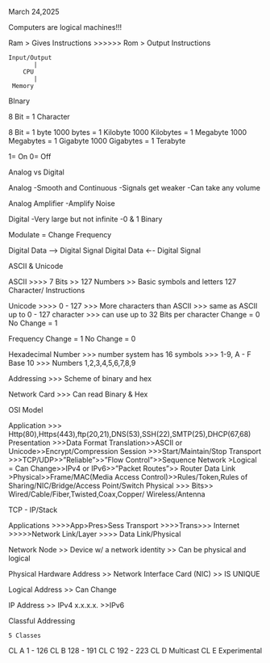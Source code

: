 March 24,2025

Computers are logical machines!!!


Ram > Gives Instructions >>>>>> Rom > Output Instructions

	Input/Output
	       |
	    CPU
	       |
	 Memory 

BInary 
 
8 Bit = 1 Character
	
8 Bit = 1 byte
1000 bytes = 1 Kilobyte
1000 Kilobytes = 1 Megabyte
1000 Megabytes = 1 Gigabyte
1000 Gigabytes = 1 Terabyte

1= On
0= Off

Analog vs Digital 

Analog 
  -Smooth and Continuous
 -Signals get weaker
 -Can take any volume
 
Analog Amplifier
 -Amplify Noise

Digital 
 -Very large but not infinite 
 -0 & 1 Binary

 Modulate = Change Frequency




Digital Data —> Digital Signal 
Digital Data ←- Digital Signal
               
ASCII & Unicode




ASCII >>>> 7 Bits 
		>> 127 Numbers
			>> Basic symbols and letters
	127 Character/ Instructions

Unicode >>>> 0 - 127
		>>> More characters than ASCII
			>>> same as ASCII up to 0 - 127 character
				>>> can use up to 32 Bits per character
Change = 0
No Change = 1


Frequency Change = 1
No Change = 0


Hexadecimal Number
	>>> number system has 16 symbols
		>>> 1-9, A - F 
Base 10 
	>>> Numbers 1,2,3,4,5,6,7,8,9

Addressing >>> Scheme of binary and hex

Network Card >>> Can read Binary & Hex

OSI Model

Application >>> Http(80),Https(443),ftp(20,21),DNS(53),SSH(22),SMTP(25),DHCP(67,68)
Presentation >>>Data Format Translation>>ASCII or Unicode>>Encrypt/Compression
Session >>>Start/Maintain/Stop
Transport >>>TCP/UDP>>”Reliable”>>”Flow Control”>>Sequence 
Network >Logical = Can Change>>IPv4 or IPv6>>”Packet Routes”>> Router 
Data Link >Physical>>Frame/MAC(Media Access Control)>>Rules/Token,Rules of Sharing/NIC/Bridge/Access Point/Switch 
Physical >>> Bits>> Wired/Cable/Fiber,Twisted,Coax,Copper/ Wireless/Antenna


TCP - IP/Stack

Applications >>>>App>Pres>Sess
Transport >>>>Trans>>>
Internet >>>>>Network 
Link/Layer >>>> Data Link/Physical 















Network Node
	>> Device w/ a network identity 
		>> Can be physical and logical 

Physical Hardware Address
	>> Network Interface Card (NIC)
		>> IS UNIQUE

Logical Address 
	>> Can Change


IP Address 
	>> IPv4	x.x.x.x.
	>>IPv6		


Classful Addressing 
	
	5 Classes 
CL A 	1 - 126
CL B	128 - 191
CL C	192 - 223
CL D 	Multicast
CL E 	Experimental 
